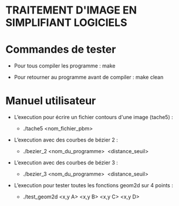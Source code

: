# TRAITEMENT D'IMAGE EN SIMPLIFIANT LOGICIELS
#	Commandes de tester

- Pour tous compiler les programme : make

- Pour retourner au programme avant de compiler : make clean

#	Manuel utilisateur 


- L’execution pour écrire un fichier contours d'une image (tache5) :
     + ./tache5 <nom_fichier_pbm>
	     
- L’execution avec des courbes de bézier 2 :
	+ ./bezier_2 <nom_du_programme> <image> <distance_seuil>
	
- L’execution avec des courbes de bézier 3 :
	+ ./bezier_3 <nom_du_programme> <image> <distance_seuil>
	
- L’execution pour tester toutes les fonctions geom2d sur 4 points :
	+ ./test_geom2d <x,y A> <x,y B> <x,y C> <x,y D>


       


